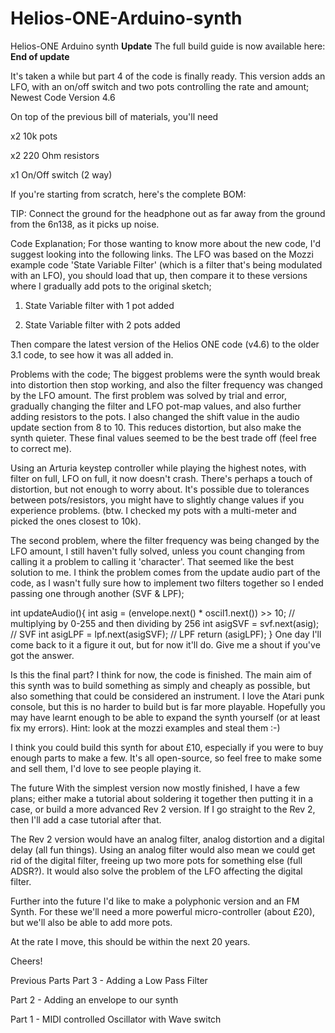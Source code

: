 # Helios-ONE-Arduino-synth
Helios-ONE Arduino synth
**Update**
The full build guide is now available here: 
**End of update**

It's taken a while but part 4 of the code is finally ready.  This version adds an LFO, with an on/off switch and two pots controlling the rate and amount;
Newest Code Version 4.6

On top of the previous bill of materials, you'll need 

x2 10k pots

x2 220 Ohm resistors

x1  On/Off switch (2 way)

If you're starting from scratch, here's the complete BOM:



TIP: Connect the ground for the headphone out as far away from the ground from the 6n138, as it picks up noise.

Code Explanation;
For those wanting to know more about the new code, I'd suggest looking into the following links. The LFO was based on the Mozzi example code 'State Variable Filter' (which is a filter that's being modulated with an LFO), you should load that up, then compare it to these versions where I gradually add pots to the original sketch;

1. State Variable filter with 1 pot added

2. State Variable filter with 2 pots added

Then compare the latest version of the Helios ONE code (v4.6) to the older 3.1 code, to see how it was all added in.

Problems with the code;
The biggest problems were the synth would break into distortion then stop working, and also the filter frequency was changed by the LFO amount.  The first problem was solved by trial and error, gradually changing the filter and LFO pot-map values, and also further adding resistors to the pots. I also changed the shift value in the audio update section from 8 to 10. This reduces distortion, but also make the synth quieter.  These final values seemed to be the best trade off (feel free to correct me).  

Using an Arturia keystep controller while playing the highest notes, with filter on full, LFO on full, it now doesn't crash. There's perhaps a touch of distortion, but not enough to worry about. It's possible due to tolerances between pots/resistors, you might have to slightly change values if you experience problems. (btw. I checked my pots with a multi-meter and picked the ones closest to 10k).

The second problem, where the filter frequency was being changed by the LFO amount, I still haven't fully solved, unless you count changing from calling it a problem to calling it 'character'. That seemed like the best solution to me.  I think the problem comes from the update audio part of the code, as I wasn't fully sure how to implement two filters together so I ended passing one through another (SVF & LPF);

int updateAudio(){
    int asig = (envelope.next() * oscil1.next()) >> 10; // multiplying by 0-255 and then dividing by 256
    int asigSVF = svf.next(asig); // SVF
    int asigLPF = lpf.next(asigSVF); // LPF
    return (asigLPF); 
}
 One day I'll come back to it a figure it out, but for now it'll do.  Give me a shout if you've got the answer.



Is this the final part?
I think for now, the code is finished.  The main aim of this synth was to build something as simply and cheaply as possible, but also something that could be considered an instrument.  I love the Atari punk console, but this is no harder to build but is far more playable.  Hopefully you may have learnt enough to be able to expand the synth yourself (or at least fix my errors). Hint: look at the mozzi examples and steal them :-)

I think you could build this synth for about £10, especially if you were to buy enough parts to make a few.  It's all open-source, so feel free to make some and sell them, I'd love to see people playing it.

The future
With the simplest version now mostly finished, I have a few plans; either make a tutorial about soldering it together then putting it in a case, or build a more advanced Rev 2 version.  If I go straight to the Rev 2, then I'll add a case tutorial after that.

The Rev 2 version would have an analog filter, analog distortion and a digital delay (all fun things).  Using an analog filter would also mean we could get rid of the digital filter, freeing up two more pots for something else (full ADSR?).  It would also solve the problem of the LFO affecting the digital filter.

Further into the future I'd like to make a polyphonic version and an FM Synth.  For these we'll need a more powerful micro-controller (about £20), but we'll also be able to add more pots.  

At the rate I move, this should be within the next 20 years.

Cheers!

Previous Parts
Part 3 - Adding a Low Pass Filter

Part 2 - Adding an envelope to our synth

Part 1 - MIDI controlled Oscillator with Wave switch
